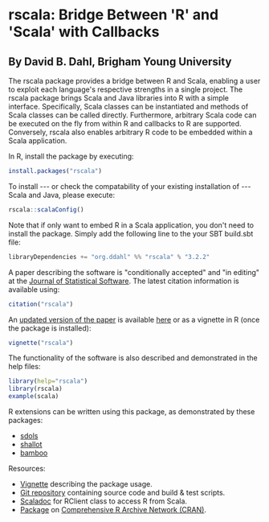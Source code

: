 rscala: Bridge Between 'R' and 'Scala' with Callbacks
===================================================================

By David B. Dahl, Brigham Young University
------------------------------------------

The rscala package provides a bridge between R and Scala, enabling a user to
exploit each language's respective strengths in a single project. The rscala
package brings Scala and Java libraries into R with a simple interface.
Specifically, Scala classes can be instantiated and methods of Scala classes
can be called directly. Furthermore, arbitrary Scala code can be executed on
the fly from within R and callbacks to R are supported. Conversely, rscala also
enables arbitrary R code to be embedded within a Scala application.

In R, install the package by executing:

```R
install.packages("rscala") 
```

To install --- or check the compatability of your existing installation of ---
Scala and Java, please execute:

```R
rscala::scalaConfig()
```

Note that if only want to embed R in a Scala application, you don't need to
install the package. Simply add the following line to the your SBT build.sbt
file:

```scala
libraryDependencies += "org.ddahl" %% "rscala" % "3.2.2"
```

A paper describing the software is "conditionally accepted" and "in editing" at
the [Journal of Statistical Software](https://www.jstatsoft.org).  The latest
citation information is available using:

```R
citation("rscala")
```

An [updated version of the
paper](https://dahl.byu.edu/public/rscala/rscala.pdf) is available
[here](https://dahl.byu.edu/public/rscala/rscala.pdf) or as a vignette in R
(once the package is installed):

```R
vignette("rscala")
```

The functionality of the software is also described and demonstrated in the
help files:

```R
library(help="rscala")
library(rscala)
example(scala)

```

R extensions can be written using this package, as demonstrated by these
packages:

* [sdols](https://CRAN.R-project.org/package=sdols)
* [shallot](https://CRAN.R-project.org/package=shallot)
* [bamboo](https://CRAN.R-project.org/package=bamboo)

Resources:

* [Vignette](https://dahl.byu.edu/public/rscala/rscala.pdf) describing the package usage.
* [Git repository](https://github.com/dbdahl/rscala) containing source code and build & test scripts.
* [Scaladoc](https://dahl.byu.edu/public/rscala/doc/org/ddahl/rscala/RClient.html) for RClient class to access R from Scala.
* [Package](https://CRAN.R-project.org/package=rscala) on [Comprehensive R Archive Network (CRAN)](HTTP://CRAN.r-project.org/).

